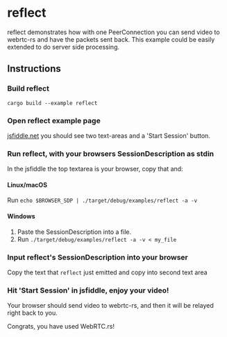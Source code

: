 # reflect

reflect demonstrates how with one PeerConnection you can send video to webrtc-rs and have the packets sent back. This example could be easily extended to do server side processing.

## Instructions

### Build reflect

```shell
cargo build --example reflect
```

### Open reflect example page

[jsfiddle.net](https://jsfiddle.net/9jgukzt1/) you should see two text-areas and a 'Start Session' button.

### Run reflect, with your browsers SessionDescription as stdin

In the jsfiddle the top textarea is your browser, copy that and:

#### Linux/macOS

Run `echo $BROWSER_SDP | ./target/debug/examples/reflect -a -v`

#### Windows

1. Paste the SessionDescription into a file.
1. Run `./target/debug/examples/reflect -a -v < my_file`

### Input reflect's SessionDescription into your browser

Copy the text that `reflect` just emitted and copy into second text area

### Hit 'Start Session' in jsfiddle, enjoy your video!

Your browser should send video to webrtc-rs, and then it will be relayed right back to you.

Congrats, you have used WebRTC.rs!
